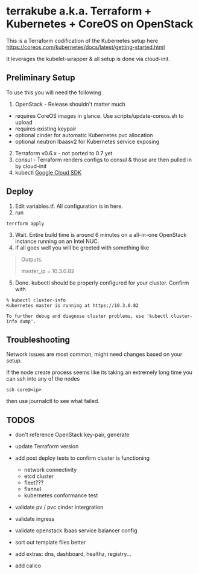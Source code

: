 # terrakube a.k.a. Terraform + Kubernetes + CoreOS on OpenStack

This is a Terraform codification of the Kubernetes setup here <https://coreos.com/kubernetes/docs/latest/getting-started.html>

It leverages the kubelet-wrapper & all setup is done via cloud-init.

## Preliminary Setup
To use this you will need the following

1. OpenStack - Release shouldn't matter much
  - requires CoreOS images in glance.  Use scripts/update-coreos.sh to upload
  - requires existing keypair
  - optional cinder for automatic Kubernetes pvc allocation
  - optional neutron lbaasv2 for Kubernetes service exposing
2. Terraform v0.6.x - not ported to 0.7 yet
3. consul - Terraform renders configs to consul & those are then pulled in by cloud-init
4. kubectl [Google Cloud SDK](https://cloud.google.com/sdk/downloads)

## Deploy

1. Edit variables.tf. All configuration is in here.
2. run
```
terrform apply
```
3. Wait. Entire build time is around 6 minutes on a all-in-one OpenStack instance running on an Intel NUC.
4. If all goes well you will be greeted with something like
> Outputs:
>
>   master_ip = 10.3.0.82
5. Done.  kubectl should be properly configured for your cluster. Confirm with
```
% kubectl cluster-info                                                                           Kubernetes master is running at https://10.3.0.82

To further debug and diagnose cluster problems, use 'kubectl cluster-info dump'.
```

## Troubleshooting

Network issues are most common, might need changes based on your setup.

If the node create process seems like its taking an extremely long time you can ssh into any of the nodes
```
ssh core@<ip>
```
then use journalctl to see what failed.

## TODOS

- don't reference OpenStack key-pair, generate
- update Terraform version
- add post deploy tests to confirm cluster is functioning
  - network connectivity
  - etcd cluster
  - fleet???
  - flannel
  - kubernetes conformance test

- validate pv / pvc cinder intergration
- validate ingress
- validate openstack lbaas service balancer config
- sort out template files better
- add extras: dns, dashboard, healthz, registry...
- add calico
